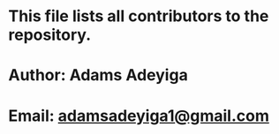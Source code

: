 # This file lists all contributors to the repository.

# Author: Adams Adeyiga 
# Email: adamsadeyiga1@gmail.com
